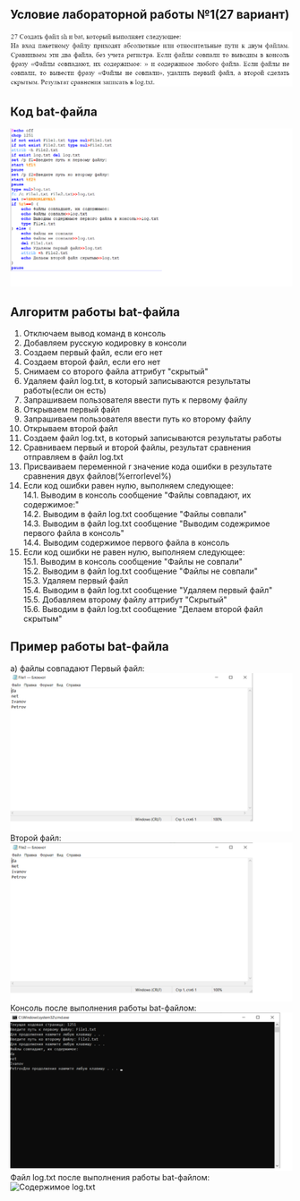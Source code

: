 ## Условие лабораторной работы №1(27 вариант)
![Условие ЛР1](photos/task.png)
## Код bat-файла
![Код bat-файла](photos/code_bat.png)
## Алгоритм работы bat-файла
1. Отключаем вывод команд в консоль
2. Добавляем русскую кодировку в консоли
3. Создаем первый файл, если его нет
4. Создаем второй файл, если его нет
5. Снимаем со второго файла аттрибут "скрытый"
6. Удаляем файл log.txt, в который записываются результаты работы(если он есть)
7. Запрашиваем пользователя ввести путь к первому файлу
8. Открываем первый файл
9. Запрашиваем пользователя ввести путь ко второму файлу
10. Открываем второй файл
11. Создаем файл log.txt, в который записываются результаты работы
12. Сравниваем первый и второй файлы, результат сравнения отправляем в файл log.txt
13. Присваиваем переменной r значение кода ошибки в результате сравнения двух файлов(%errorlevel%)
14. Если код ошибки равен нулю, выполняем следующее:  
    14.1. Выводим в консоль сообщение "Файлы совпадают, их содержимое:"  
    14.2. Выводим в файл log.txt сообщение "Файлы совпали"  
    14.3. Выводим в файл log.txt сообщение "Выводим содежримое первого файла в консоль"  
    14.4. Выводим содержимое первого файла в консоль  
15. Если код ошибки не равен нулю, выполняем следующее:  
    15.1. Выводим в консоль сообщение "Файлы не совпали"  
    15.2. Выводим в файл log.txt сообщение "Файлы не совпали"  
    15.3. Удаляем первый файл  
    15.4. Выводим в файл log.txt сообщение "Удаляем первый файл"  
    15.5. Добавляем второму файлу аттрибут "Скрытый"  
    15.6. Выводим в файл log.txt сообщение "Делаем второй файл скрытым"
## Пример работы bat-файла
а) файлы совпадают
Первый файл:
![Содержимое первого файла](photos/file1a.png)
Второй файл:
![Содержимое второго файла](photos/file2a.png)
Консоль после выполнения работы bat-файлом:
![Консоль после работы bat-файла](photos/result_bat_a.png)
Файл log.txt после выполнения работы bat-файлом:
![Содержимое log.txt](photos/log_a)
